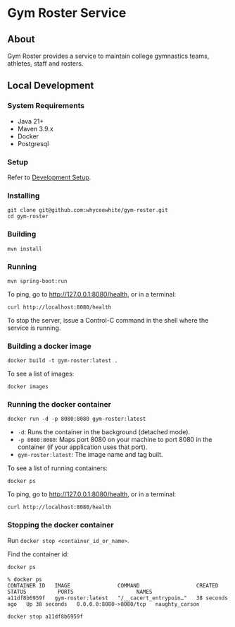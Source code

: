 # Gym Roster Service

## About
Gym Roster provides a service to maintain college gymnastics teams, athletes, staff and rosters.

## Local Development

### System Requirements
* Java 21+
* Maven 3.9.x
* Docker
* Postgresql

### Setup
Refer to [Development Setup](docs/development-setup.md).

### Installing
```text
git clone git@github.com:whyceewhite/gym-roster.git
cd gym-roster
```

### Building
```shell
mvn install 
```

### Running
```shell
mvn spring-boot:run
```

To ping, go to http://127.0.0.1:8080/health, or in a terminal:
```shell
curl http://localhost:8080/health
```

To stop the server, issue a Control-C command in the shell where the service is running.

### Building a docker image
```shell
docker build -t gym-roster:latest .
```

To see a list of images:
```shell
docker images
```

### Running the docker container
```shell
docker run -d -p 8080:8080 gym-roster:latest
```
* `-d`: Runs the container in the background (detached mode).
* `-p 8080:8080`: Maps port 8080 on your machine to port 8080 in the container (if your application uses that port).
* `gym-roster:latest`: The image name and tag built.

To see a list of running containers:
```shell
docker ps
```

To ping, go to http://127.0.0.1:8080/health, or in a terminal:
```shell
curl http://localhost:8080/health
```


### Stopping the docker container
Run `docker stop <container_id_or_name>`.

Find the container id:
```shell
docker ps
```
```text
% docker ps
CONTAINER ID   IMAGE               COMMAND                  CREATED          STATUS          PORTS                    NAMES
a11df8b6959f   gym-roster:latest   "/__cacert_entrypoin…"   38 seconds ago   Up 38 seconds   0.0.0.0:8080->8080/tcp   naughty_carson
```

```text
docker stop a11df8b6959f
```

